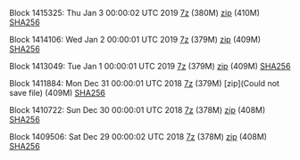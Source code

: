 Block 1415325: Thu Jan  3 00:00:02 UTC 2019 [7z](https://transfer.sh/ael4U/bootstrap.dat.20190103.7z) (380M) [zip](https://transfer.sh/OlcXz/bootstrap.dat.20190103.zip) (410M) [SHA256](https://transfer.sh/fHuTW/sha256.txt)

Block 1414106: Wed Jan  2 00:00:01 UTC 2019 [7z]() (379M) [zip]() (409M) [SHA256]()

Block 1413049: Tue Jan  1 00:00:01 UTC 2019 [7z](https://transfer.sh/HXd1H/bootstrap.dat.20190101.7z) (379M) [zip](https://transfer.sh/10b4tc/bootstrap.dat.20190101.zip) (409M) [SHA256](https://transfer.sh/AWRhE/sha256.txt)

Block 1411884: Mon Dec 31 00:00:01 UTC 2018 [7z](https://transfer.sh/lg4en/bootstrap.dat.20181231.7z) (379M) [zip](Could not save file) (409M) [SHA256](https://transfer.sh/DkGbg/sha256.txt)

Block 1410722: Sun Dec 30 00:00:01 UTC 2018 [7z](https://transfer.sh/HllOk/bootstrap.dat.20181230.7z) (378M) [zip](https://transfer.sh/gPdbS/bootstrap.dat.20181230.zip) (408M) [SHA256](https://transfer.sh/14xEsz/sha256.txt)

Block 1409506: Sat Dec 29 00:00:02 UTC 2018 [7z](https://transfer.sh/lrGPf/bootstrap.dat.20181229.7z) (378M) [zip](https://transfer.sh/ZDKOJ/bootstrap.dat.20181229.zip) (408M) [SHA256](https://transfer.sh/eWSZ4/sha256.txt)
